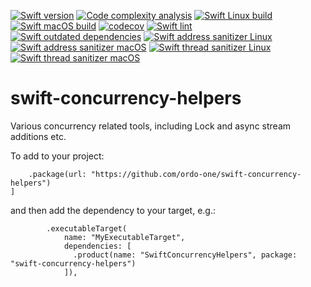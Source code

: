 [![Swift version](https://img.shields.io/badge/Swift-5.6-orange?style=flat-square)](https://img.shields.io/badge/Swift-5.6-orange?style=flat-square) [![Code complexity analysis](https://github.com/ordo-one/swift-concurrency-helpers/actions/workflows/scc-code-complexity.yml/badge.svg)](https://github.com/ordo-one/swift-concurrency-helpers/actions/workflows/scc-code-complexity.yml) [![Swift Linux build](https://github.com/ordo-one/swift-concurrency-helpers/actions/workflows/swift-linux-build.yml/badge.svg)](https://github.com/ordo-one/swift-concurrency-helpers/actions/workflows/swift-linux-build.yml) [![Swift macOS build](https://github.com/ordo-one/swift-concurrency-helpers/actions/workflows/swift-macos-build.yml/badge.svg)](https://github.com/ordo-one/swift-concurrency-helpers/actions/workflows/swift-macos-build.yml) [![codecov](https://codecov.io/gh/ordo-one/swift-concurrency-helpers/branch/main/graph/badge.svg?token=mSfhIPMpJE)](https://codecov.io/gh/ordo-one/swift-concurrency-helpers)
[![Swift lint](https://github.com/ordo-one/swift-concurrency-helpers/actions/workflows/swift-lint.yml/badge.svg)](https://github.com/ordo-one/swift-concurrency-helpers/actions/workflows/swift-lint.yml) [![Swift outdated dependencies](https://github.com/ordo-one/swift-concurrency-helpers/actions/workflows/swift-outdated-dependencies.yml/badge.svg)](https://github.com/ordo-one/swift-concurrency-helpers/actions/workflows/swift-outdated-dependencies.yml)
[![Swift address sanitizer Linux](https://github.com/ordo-one/swift-concurrency-helpers/actions/workflows/swift-address-sanitizer-linux.yml/badge.svg)](https://github.com/ordo-one/swift-concurrency-helpers/actions/workflows/swift-address-sanitizer-linux.yml) [![Swift address sanitizer macOS](https://github.com/ordo-one/swift-concurrency-helpers/actions/workflows/swift-address-sanitizer-macos.yml/badge.svg)](https://github.com/ordo-one/swift-concurrency-helpers/actions/workflows/swift-address-sanitizer-macos.yml) [![Swift thread sanitizer Linux](https://github.com/ordo-one/swift-concurrency-helpers/actions/workflows/swift-thread-sanitizer-linux.yml/badge.svg)](https://github.com/ordo-one/swift-concurrency-helpers/actions/workflows/swift-thread-sanitizer-linux.yml) [![Swift thread sanitizer macOS](https://github.com/ordo-one/swift-concurrency-helpers/actions/workflows/swift-thread-sanitizer-macos.yml/badge.svg)](https://github.com/ordo-one/swift-concurrency-helpers/actions/workflows/swift-thread-sanitizer-macos.yml)

# swift-concurrency-helpers
Various concurrency related tools, including Lock and async stream additions etc.

To add to your project:
```dependencies: [
    .package(url: "https://github.com/ordo-one/swift-concurrency-helpers")
]
```

and then add the dependency to your target, e.g.:

```
        .executableTarget(
            name: "MyExecutableTarget",
            dependencies: [
              .product(name: "SwiftConcurrencyHelpers", package: "swift-concurrency-helpers")
            ]),
```
